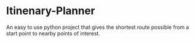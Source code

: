 # Itinenary-Planner
An easy to use python project that gives the shortest route possible from a start point to nearby points of interest.
